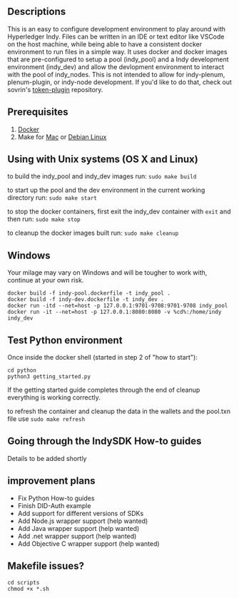 ## Descriptions
This is an easy to configure development environment to play around with Hyperledger Indy. Files can be written in an IDE or text editor like VSCode on the host machine, while being able to have a consistent docker environment to run files in a simple way. It uses docker and docker images that are pre-configured to setup a pool (indy_pool) and a Indy development environment (indy_dev) and allow the devlopment environment to interact with the pool of indy_nodes. This is not intended to allow for indy-plenum, plenum-plugin, or  indy-node development. If you'd like to do that, check out sovrin's [token-plugin](https://github.com/sovrin-foundation/token-plugin#org003878b) repository.

## Prerequisites
1. [Docker](https://docs.docker.com/install/#supported-platforms)
2. Make for [Mac](https://stackoverflow.com/questions/10265742/how-to-install-make-and-gcc-on-a-mac#10265766) or [Debian Linux](https://stackoverflow.com/questions/11934997/how-to-install-make-in-ubuntu#11935185)


## Using with Unix systems (OS X and Linux)

to build the indy_pool and indy_dev images run: `sudo make build`

to start up the pool and the dev environment in the current working directory run: `sudo make start`

to stop the docker containers, first exit the indy_dev container with `exit` and then run: `sudo make stop`

to cleanup the docker images built run: `sudo make cleanup`

## Windows
Your milage may vary on Windows and will be tougher to work with, continue at your own risk.

```
docker build -f indy-pool.dockerfile -t indy_pool .
docker build -f indy-dev.dockerfile -t indy_dev .
docker run -itd --net=host -p 127.0.0.1:9701-9708:9701-9708 indy_pool
docker run -it --net=host -p 127.0.0.1:8080:8080 -v %cd%:/home/indy indy_dev
```

## Test Python environment
Once inside the docker shell (started in step 2 of "how to start"):

```
cd python
python3 getting_started.py
```

If the getting started guide completes through the end of cleanup everything is working correctly.

to refresh the container and cleanup the data in the wallets and the pool.txn file use `sudo make refresh`

## Going through the IndySDK How-to guides

Details to be added shortly

## improvement plans
* Fix Python How-to guides
* Finish DID-Auth example
* Add support for different versions of SDKs
* Add Node.js wrapper support (help wanted)
* Add Java wrapper support (help wanted)
* Add .net wrapper support (help wanted)
* Add Objective C wrapper support (help wanted)

## Makefile issues?
```
cd scripts
chmod +x *.sh
```

